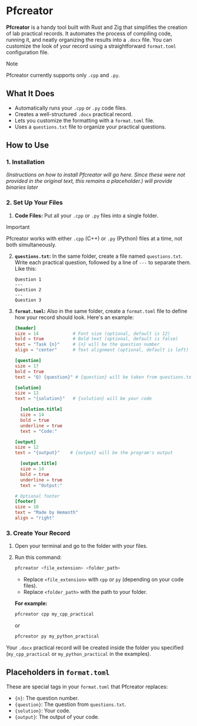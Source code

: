 # Pfcreator

**Pfcreator** is a handy tool built with Rust and Zig that simplifies the creation of lab practical records. It automates the process of compiling code, running it, and neatly organizing the results into a `.docx` file. You can customize the look of your record using a straightforward `format.toml` configuration file.

> [!NOTE]  
> Pfcreator currently supports only `.cpp` and `.py`.

## What It Does

-   Automatically runs your `.cpp` or `.py` code files.
-   Creates a well-structured `.docx` practical record.
-   Lets you customize the formatting with a `format.toml` file.
-   Uses a `questions.txt` file to organize your practical questions.

## How to Use

### 1. Installation

*(Instructions on how to install Pfcreator will go here. Since these were not provided in the original text, this remains a placeholder.) will provide binaries later*

### 2. Set Up Your Files

1. **Code Files:** Put all your `.cpp` or `.py` files into a single folder.
> [!IMPORTANT]  
> Pfcreator works with either `.cpp` (C++) or `.py` (Python) files at a time, not both simultaneously.
2. **`questions.txt`:**  In the same folder, create a file named `questions.txt`. Write each practical question, followed by a line of `---` to separate them. Like this:

    ```
    Question 1
    ---
    Question 2
    ---
    Question 3
    ```

3. **`format.toml`:** Also in the same folder, create a `format.toml` file to define how your record should look. Here's an example:

    ```toml
    [header]
    size = 14             # Font size (optional, default is 12)
    bold = true           # Bold text (optional, default is false)
    text = "Task {n}"     # {n} will be the question number
    align = "center"      # Text alignment (optional, default is left)

    [question]
    size = 17
    bold = true
    text = "Q) {question}" # {question} will be taken from questions.txt

    [solution]
    size = 12
    text = "{solution}"   # {solution} will be your code

      [solution.title]
      size = 14
      bold = true
      underline = true
      text = "Code:"

    [output]
    size = 12
    text = "{output}"    # {output} will be the program's output

      [output.title]
      size = 14
      bold = true
      underline = true
      text = "Output:"

    # Optional footer
    [footer]
    size = 10
    text = "Made by Hemanth"
    align = "right"
    ```

### 3. Create Your Record

1. Open your terminal and go to the folder with your files.
2. Run this command:

    ```bash
    pfcreator <file_extension> <folder_path>
    ```

    -   Replace `<file_extension>` with `cpp` or `py` (depending on your code files).
    -   Replace `<folder_path>` with the path to your folder.

    **For example:**

    ```bash
    pfcreator cpp my_cpp_practical
    ```

    or

    ```bash
    pfcreator py my_python_practical
    ```

Your `.docx` practical record will be created inside the folder you specified (`my_cpp_practical` or `my_python_practical` in the examples).

## Placeholders in `format.toml`

These are special tags in your `format.toml` that Pfcreator replaces:

-   `{n}`: The question number.
-   `{question}`: The question from `questions.txt`.
-   `{solution}`: Your code.
-   `{output}`: The output of your code.